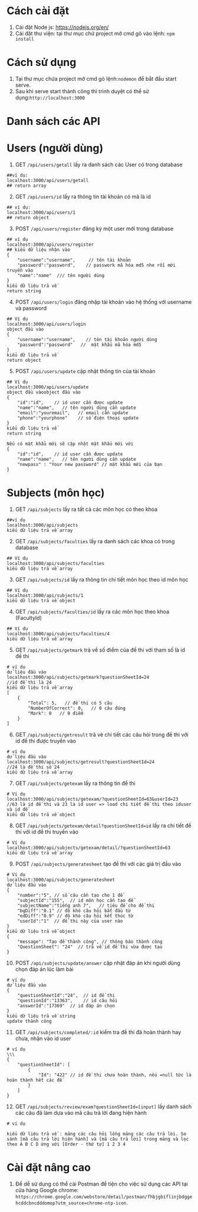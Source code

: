 # Cách cài đặt
1. Cài đặt Node js: https://nodejs.org/en/
2. Cài đăt thư viện: tại thư mục chứ project mở cmd gỏ vào lệnh: `npm install`
# Cách sử dụng
1. Tại thư mục chứa project mở cmd gỏ lệnh:`nodemon` để bắt đầu start serve.
2. Sau khi serve start thành công thì trình duyệt có thể sử dụng:`http://localhost:3000`
# Danh sách các API

# Users (người dùng)

1. GET `/api/users/getall` lấy ra danh sách các User có trong database
```
##ví dụ:
localhost:3000/api/users/getall
## return array

```
2. GET `/api/users/id` lấy ra thông tin tài khoản có mã là id
```
## ví dụ:
localhost:3000/api/users/1
## return object

```
3. POST `/api/users/register` đăng ký một user mới trong database
```
## ví dụ
localhost:3000/api/users/register
## kiểu dữ liệu nhận vào
{
    "username":"username",     // tên tài khoản
    "password":"password",    // passwork mã hóa md5 nhe rồi mới truyền vào
    "name":"name"  /// tên người dùng
}
kiểu dữ liệu trả về
return string
```
4. POST `/api/users/login` đăng nhập tài khoản vào hệ thống với username và password
```
## Ví dụ
localhost:3000/api/users/login
object đầu vào 
{
    "username":"username",    // tên tài khoản người dùng 
    "password":"password"   //  mật khẩu mã hóa md5
}
kiểu dữ liệu trả về
return object
```
5. POST `/api/users/update` cập nhật thông tin của tài khoản
```
## Ví dụ
localhost:3000/api/users/update
object đầu vàoobject đầu vào
{
    "id":"id",    // id user cần được update
    "name":"name",   // tên người dùng cần update
    "email":"youremail",   // email cần update
    "phone":"yourphone"    // số điện thoại update
}
kiểu dữ liệu trả về
return string

Nếu có mật khẩu mới sẽ cập nhật mật khẩu mới với 
{
    "id":"id",    // id user cần được update
    "name":"name",   // tên người dùng cần update
    "newpass" : "Your new password" // mật khẩu mới của bạn
}
```

# Subjects (môn học)
1. GET `/api/subjects` lấy ra tất cả các môn học có theo khoa
```
##ví dụ
localhost:3000/api/subjects
kiểu dữ liệu trả về array

```
2. GET `/api/subjects/faculties` lấy ra danh sách các khoa có trong database
```
## Ví dụ
localhost:3000/api/subjects/faculties
kiểu dữ liệu trả về array
```
3. GET `/api/subjects/id` lấy ra thông tin chi tiết môn học theo id môn học
```
## Ví dụ
localhost:3000/api/subjects/1
kiểu dữ liệu trả về object
```
4. GET `/api/subjects/faculties/id` lấy ra các môn học theo khoa (FacultyId)
```
## Ví dụ
localhost:3000/api/subjects/faculties/4
kiểu dữ liệu trả về array
```
5. GET `/api/subjects/getmark` trả về số điểm của đề thi với tham số là id đề thi
```
# ví dụ
dử liệu đầu vào
localhost:3000/api/subjects/getmark?questionSheetId=24             //id đề thi là 24
kiểu dữ liệu trả về array
[
    {
        "Total": 5,   // đề thi có 5 câu
        "NumberOfCorrect": 0,   // 0 câu đúng
        "Mark": 0   // 0 điểm
    }
]
```
6. GET `/api/subjects/getresult` trả vè chi tiết các câu hỏi trong đề thi với id đề thi được truyền vào
```
# ví dụ
dử liệu đầu vào
localhost:3000/api/subjects/getresult?questionSheetId=24            //24 là đề thi số 24
kiểu dữ liệu trả về array

```
7. GET `/api/subjects/getexam` lấy ra thông tin đề thi
```
# Ví dụ
localhost:3000/api/subjects/getexam/?questionSheetId=63&userId=23   //63 là id đề thi và 23 là id user => load chi tiết đề thi theo iduser và id đề
kiểu dữ liệu trả về object
```
8. GET `/api/subjects/getexam/detail?questionSheetId=id` lấy ra chi tiết đề thi với id đề thi truyền vào
```
# Ví dụ
localhost:3000/api/subjects/getexam/detail/?questionSheetId=63
kiểu dữ liệu trả về array

```
9. POST `/api/subjects/generatesheet` tạo đề thi với các giá trị đầu vào
```
# Ví dụ
localhost:3000/api/subjects/generatesheet
dử liệu đầu vào
{
	"number":"5", // số câu cần tạo cho 1 đề
	"subjectId":"155",  // id môn học cần tạo đề
	"subjectName":"tiếng anh 7",   // tiêu đề cho đề thi
    "bgDiff":"0.1" // độ khó câu hỏi bắt đầu từ
    "edDiff":"0.9" // độ khó câu hỏi kết thúc từ
	"userId":"1"  // đề thi này của user nào
}
kiểu dữ liệu trả về object
{
    "message": "Tạo đề thành công", // thông báo thành công
    "QuestionSheet": "24"  // trả về id đề thi vừa được tạo
}
```
10. POST `/api/subjects/update/answer` cập nhật đáp án khi người dùng chọn đáp án lúc làm bài
```
# ví dụ
dử liệu đầu vào
{
	"questionSheetId":"24",  // id đề thi
	"questionId":"13363",    // id câu hỏi
	"answerId":"17369"	// id đáp án chọn
}
kiểu dữ liệu trả về string
update thành công
```

11. GET `/api/subjects/completed/:id` kiểm tra đề thi đã hoàn thành hay chưa, nhận vào id user
```
# ví dụ
\\\
{
    "questionSheetId": [
        {
            "Id": "422" // id đề thi chưa hoàn thành, nếu =null tức là hoàn thành hết các đề
        }
    ]
}
```

12. GET `/api/subjects/review/exam?questionSheetId=[input]` lấy danh sách các câu đã làm dựa vào mã câu trả lời đang hiện hành
```
# ví dụ

kiểu dữ liệu trả về : mảng các câu hỏi lồng mảng các câu trả lời. So sánh [mã câu trả lời hiện hành] và [mã câu trả lời] trong mảng và lọc theo A B C D ứng với [Order - thứ tự] 1 2 3 4
```

# Cài đặt nâng cao
1. Để dễ sử dụng có thể cài Postman để tiện cho việc sử dụng các API tại cửa hàng Google chrome: `https://chrome.google.com/webstore/detail/postman/fhbjgbiflinjbdggehcddcbncdddomop?utm_source=chrome-ntp-icon`.
    
